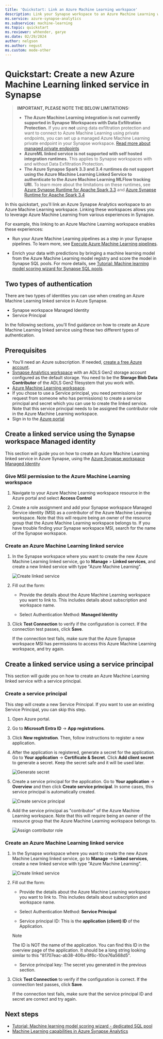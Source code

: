 ```yaml
---
title: 'Quickstart: Link an Azure Machine Learning workspace'
description: Link your Synapse workspace to an Azure Machine Learning workspace
ms.service: azure-synapse-analytics
ms.subservice: machine-learning
ms.topic: quickstart
ms.reviewer: whhender, garye
ms.date: 02/29/2024
author: nelgson
ms.author: negust
ms.custom: mode-other
---
```


# Quickstart: Create a new Azure Machine Learning linked service in Synapse

> **IMPORTANT, PLEASE NOTE THE BELOW LIMITATIONS:**
> - **The Azure Machine Learning integration is not currently supported in Synapse Workspaces with Data Exfiltration Protection.** If you are **not** using data exfiltration protection and want to connect to Azure Machine Learning using private endpoints, you can set up a managed Azure Machine Learning private endpoint in your Synapse workspace. [Read more about managed private endpoints](../security/how-to-create-managed-private-endpoints.md)
> - **AzureML linked service is not supported with self hosted integration runtimes.** This applies to Synapse workspaces with and without Data Exfiltration Protection.
> - **The Azure Synapse Spark 3.3 and 3.4 runtimes do not support using the Azure Machine Learning Linked Service to authenticate to the Azure Machine Learning MLFlow tracking URI.** To learn more about the limitations on these runtimes, see [Azure Synapse Runtime for Apache Spark 3.3](../spark/apache-spark-33-runtime.md) and [Azure Synapse Runtime for Apache Spark 3.4](../spark//apache-spark-34-runtime.md) 

In this quickstart, you'll link an Azure Synapse Analytics workspace to an Azure Machine Learning workspace. Linking these workspaces allows you to leverage Azure Machine Learning from various experiences in Synapse.

For example, this linking to an Azure Machine Learning workspace enables these experiences:

- Run your Azure Machine Learning pipelines as a step in your Synapse pipelines. To learn more, see [Execute Azure Machine Learning pipelines](../../data-factory/transform-data-machine-learning-service.md).

- Enrich your data with predictions by bringing a machine learning model from the Azure Machine Learning model registry and score the model in Synapse SQL pools. For more details, see [Tutorial: Machine learning model scoring wizard for Synapse SQL pools](tutorial-sql-pool-model-scoring-wizard.md).

## Two types of authentication

There are two types of identities you can use when creating an Azure Machine Learning linked service in Azure Synapse.

* Synapse workspace Managed Identity
* Service Principal

In the following sections, you'll find guidance on how to create an Azure Machine Learning linked service using these two different types of authentication.

## Prerequisites

- You'll need an Azure subscription. If needed, [create a free Azure account](https://azure.microsoft.com/free/).
- [Synapse Analytics workspace](../get-started-create-workspace.md) with an ADLS Gen2 storage account configured as the default storage. You need to be the **Storage Blob Data Contributor** of the ADLS Gen2 filesystem that you work with.
- [Azure Machine Learning workspace](../../machine-learning/how-to-manage-workspace.md).
- If you chose to use a Service principal, you need permissions (or request from someone who has permissions) to create a service principal and secret which you can use to create the linked service. Note that this service principal needs to be assigned the contributor role in the Azure Machine Learning workspace.
- Sign in to the [Azure portal](https://portal.azure.com/)

## Create a linked service using the Synapse workspace Managed identity

This section will guide you on how to create an Azure Machine Learning linked service in Azure Synapse, using the [Azure Synapse workspace Managed Identity](../../data-factory/data-factory-service-identity.md?context=/azure/synapse-analytics/context/context&tabs=synapse-analytics)

### Give MSI permission to the Azure Machine Learning workspace

1. Navigate to your Azure Machine Learning workspace resource in the Azure portal and select **Access Control**

1. Create a role assignment and add your Synapse workspace Managed Service identity (MSI) as a *contributor* of the Azure Machine Learning workspace. Note that this will require being an owner of the resource group that the Azure Machine Learning workspace belongs to. If you have trouble finding your Synapse workspace MSI, search for the name of the Synapse workspace.

### Create an Azure Machine Learning linked service

1. In the Synapse workspace where you want to create the new Azure Machine Learning linked service, go to **Manage** > **Linked services**, and create a new linked service with type "Azure Machine Learning".

   ![Create linked service](media/quickstart-integrate-azure-machine-learning/quickstart-integrate-azure-machine-learning-create-linked-service-00a.png)

1. Fill out the form:

   - Provide the details about the Azure Machine Learning workspace you want to link to. This includes details about subscription and workspace name.

   - Select Authentication Method: **Managed Identity**

1. Click **Test Connection** to verify if the configuration is correct. If the connection test passes, click **Save**.

   If the connection test fails, make sure that the Azure Synapse workspace MSI has permissions to access this Azure Machine Learning workspace, and try again.

## Create a linked service using a service principal

This section will guide you on how to create an Azure Machine Learning linked service with a service principal.

### Create a service principal

This step will create a new Service Principal. If you want to use an existing Service Principal, you can skip this step.

1. Open Azure portal. 

1. Go to **Microsoft Entra ID** -> **App registrations**.

1. Click **New registration**. Then, follow instructions to register a new application.

1. After the application is registered, generate a secret for the application. Go to **Your application** -> **Certificate & Secret**. Click **Add client secret** to generate a secret. Keep the secret safe and it will be used later.

   ![Generate secret](media/quickstart-integrate-azure-machine-learning/quickstart-integrate-azure-machine-learning-createsp-00a.png)

1. Create a service principal for the application. Go to **Your application** -> **Overview** and then click **Create service principal**. In some cases, this service principal is automatically created.

   ![Create service principal](media/quickstart-integrate-azure-machine-learning/quickstart-integrate-azure-machine-learning-createsp-00b.png)

1. Add the service principal as "contributor" of the Azure Machine Learning workspace. Note that this will require being an owner of the resource group that the Azure Machine Learning workspace belongs to.

   ![Assign contributor role](media/quickstart-integrate-azure-machine-learning/quickstart-integrate-azure-machine-learning-createsp-00c.png)

### Create an Azure Machine Learning linked service

1. In the Synapse workspace where you want to create the new Azure Machine Learning linked service, go to **Manage** -> **Linked services**, create a new linked service with type "Azure Machine Learning".

   ![Create linked service](media/quickstart-integrate-azure-machine-learning/quickstart-integrate-azure-machine-learning-create-linked-service-00a.png)

1. Fill out the form:

   - Provide the details about the Azure Machine Learning workspace you want to link to. This includes details about subscription and workspace name.

   - Select Authentication Method: **Service Principal**

   - Service principal ID: This is the **application (client) ID** of the Application.

   > [!NOTE]
   > The ID is NOT the name of the application. You can find this ID in the overview page of the application. It should be a long string looking similar to this "81707eac-ab38-406u-8f6c-10ce76a568d5".

   - Service principal key: The secret you generated in the previous section.

1. Click **Test Connection** to verify if the configuration is correct. If the connection test passes, click **Save**.

   If the connection test fails, make sure that the service principal ID and secret are correct and try again.

## Next steps

- [Tutorial: Machine learning model scoring wizard - dedicated SQL pool](tutorial-sql-pool-model-scoring-wizard.md)
- [Machine Learning capabilities in Azure Synapse Analytics](what-is-machine-learning.md)
